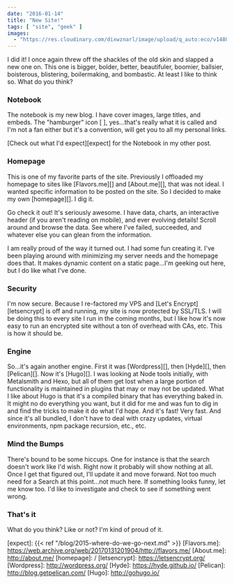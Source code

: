 ```yaml
---
date: "2016-01-14"
title: "New Site!"
tags: [ "site", "geek" ]
images:
  - "https://res.cloudinary.com/dixwznarl/image/upload/q_auto:eco/v1480480425/brooklyn-bridge_nakdn2.jpg"
---
```


I did it!  I once again threw off the shackles of the old skin and slapped a new one on.  This one is bigger, bolder, better, beautifuler, boomier, ballsier, boisterous, blistering, boilermaking, and bombastic.  At least I like to think so.   What do you think?

### Notebook

The notebook is my new blog.  I have cover images, large titles, and embeds.  The "hamburger" icon [ <i class="fa fa-bars"></i> ], yes...that's really what it is called and I'm not a fan either but it's a convention, will get you to all my personal links.  

[Check out what I'd expect][expect] for the Notebook in my other post.

### Homepage

This is one of my favorite parts of the site.  Previously I offloaded my homepage to sites like [Flavors.me][] and [About.me][], that was not ideal.  I wanted specific information to be posted on the site.  So I decided to make my own [homepage][].  I dig it.

Go check it out! It's seriously awesome.  I have data, charts, an interactive header (if you aren't reading on mobile), and ever evolving details!  Scroll around and browse the data.  See where I've failed, succeeded, and whatever else you can glean from the information.

I am really proud of the way it turned out.  I had some fun creating it.  I've been playing around with minimizing my server needs and the homepage does that.  It makes dynamic content on a static page...I'm geeking out here, but I do like what I've done.

### Security

I'm now secure.  Because I re-factored my VPS and [Let's Encrypt][letsencrypt] is off and running, my site is now protected by SSL/TLS.  I will be doing this to every site I run in the coming months, but I like how it's now easy to run an encrypted site without a ton of overhead with CAs, etc.  This is how it should be.

### Engine

So...it's again another engine.  First it was [Wordpress][], then [Hyde][], then [Pelican][].  Now it's [Hugo][].  I was looking at Node tools initially, with Metalsmith and Hexo, but all of them get lost when a large portion of functionality is maintained in plugins that may or may not be updated.  What I like about Hugo is that it's a compiled binary that has everything baked in.  It might no do everything you want, but it did for me and was fun to dig in and find the tricks to make it do what I'd hope.  And it's fast!  Very fast.  And since it's all bundled, I don't have to deal with crazy updates, virtual environments, npm package recursion, etc., etc.

### Mind the Bumps

There's bound to be some hiccups.  One for instance is that the search doesn't work like I'd wish.  Right now it probably will show nothing at all.  Once I get that figured out, I'll update it and move forward.  Not too much need for a Search at this point...not much here.  If something looks funny, let me know too.  I'd like to investigate and check to see if something went wrong.

### That's it

What do you think?  Like or not?  I'm kind of proud of it.


[expect]: {{< ref "/blog/2015-where-do-we-go-next.md" >}}
[Flavors.me]: https://web.archive.org/web/20170131201904/http://flavors.me/
[About.me]: http://about.me/
[homepage]: /
[letsencrypt]: https://letsencrypt.org/
[Wordpress]: http://wordpress.org/
[Hyde]: https://hyde.github.io/
[Pelican]: http://blog.getpelican.com/
[Hugo]: http://gohugo.io/
